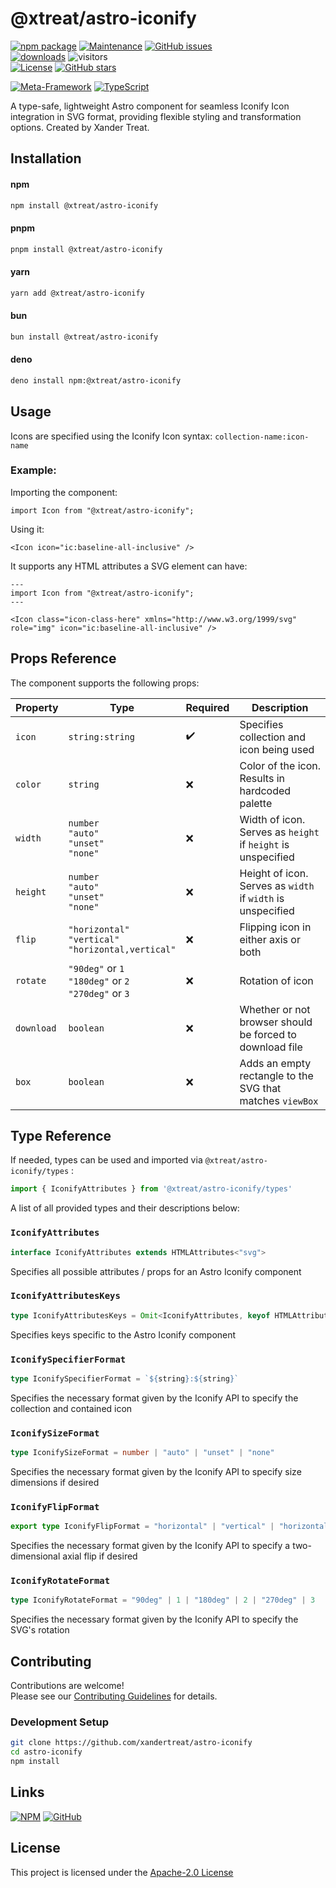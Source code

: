 # @xtreat/astro-iconify

[![npm package](https://badge.fury.io/js/@xtreat%2Fastro-iconify.svg)](https://www.npmjs.com/package/@xtreat/astro-iconify)
[![Maintenance](https://img.shields.io/maintenance/yes/2024.svg)](https://github.com/xandertreat/astro-iconify)
[![GitHub issues](https://img.shields.io/github/issues/xandertreat/astro-iconify.svg)](https://github.com/xandertreat/astro-iconify/issues)\
[![downloads](https://img.shields.io/npm/dm/@xtreat/astro-iconify.svg)](https://www.npmjs.com/package/@xtreat/astro-iconify)
![visitors](https://visitor-badge.laobi.icu/badge?page_id=xandertreat.astro-iconify)\
[![License](https://img.shields.io/badge/License-Apache%202.0-blue.svg)](https://opensource.org/licenses/Apache-2.0)
[![GitHub stars](https://img.shields.io/github/stars/xandertreat/astro-iconify.svg)](https://github.com/xandertreat/astro-iconify/stargazers)

[![Meta-Framework](https://img.shields.io/badge/Astro-0C1222?style=for-the-badge&logo=astro&logoColor=FDFDFE)](https://astro.build/)
[![TypeScript](https://img.shields.io/badge/TypeScript-007ACC?style=for-the-badge&logo=typescript&logoColor=white)](https://www.typescriptlang.org/)

A type-safe, lightweight Astro component for seamless Iconify Icon integration in SVG format, providing flexible styling and transformation options. Created by Xander Treat.



## Installation

#### npm

```bash
npm install @xtreat/astro-iconify
```

#### pnpm

```bash
pnpm install @xtreat/astro-iconify
```

#### yarn

```bash
yarn add @xtreat/astro-iconify
```

#### bun

```bash
bun install @xtreat/astro-iconify
```

#### deno

```bash
deno install npm:@xtreat/astro-iconify
```

## Usage

Icons are specified using the Iconify Icon syntax:
`collection-name:icon-name`

### Example:

Importing the component:

```Astro
import Icon from "@xtreat/astro-iconify";
```

Using it:

```Astro
<Icon icon="ic:baseline-all-inclusive" />
```

It supports any HTML attributes a SVG element can have:

```Astro
---
import Icon from "@xtreat/astro-iconify";
---

<Icon class="icon-class-here" xmlns="http://www.w3.org/1999/svg" role="img" icon="ic:baseline-all-inclusive" />
```

## Props Reference

The component supports the following props:

| Property   | Type                                                           | Required | Description                                                      |
| ---------- | -------------------------------------------------------------- | -------- | ---------------------------------------------------------------- |
| `icon`     | `string:string`<br>                                   | ✔️       | Specifies collection and icon being used                         |
| `color`    | `string`                                                       | ❌       | Color of the icon.<br> Results in hardcoded palette              |
| `width`    | `number` <br> `"auto"` <br> `"unset"` <br> `"none"`            | ❌       | Width of icon.<br> Serves as `height` if `height` is unspecified |
| `height`   | `number` <br> `"auto"` <br> `"unset"` <br> `"none"`            | ❌       | Height of icon.<br> Serves as `width` if `width` is unspecified  |
| `flip`     | `"horizontal"` <br> `"vertical"` <br> `"horizontal,vertical"`  | ❌       | Flipping icon in either axis or both                             |
| `rotate`   | `"90deg"` or `1` <br> `"180deg"` or `2` <br> `"270deg"` or `3` | ❌       | Rotation of icon                                                 |
| `download` | `boolean`                                                      | ❌       | Whether or not browser should be forced to download file         |
| `box`      | `boolean`                                                      | ❌       | Adds an empty rectangle to the SVG that matches `viewBox`        |

## Type Reference

If needed, types can be used and imported via `@xtreat/astro-iconify/types` :
```typescript
import { IconifyAttributes } from '@xtreat/astro-iconify/types'
```
A list of all provided types and their descriptions below:

### `IconifyAttributes`

```typescript
interface IconifyAttributes extends HTMLAttributes<"svg">
```

Specifies all possible attributes / props for an Astro Iconify component

### `IconifyAttributesKeys`

```typescript
type IconifyAttributesKeys = Omit<IconifyAttributes, keyof HTMLAttributes<"svg">>;
```

Specifies keys specific to the Astro Iconify component

### `IconifySpecifierFormat`

```typescript
type IconifySpecifierFormat = `${string}:${string}`
```

Specifies the necessary format given by the Iconify API to specify the collection and contained icon

### `IconifySizeFormat`

```typescript
type IconifySizeFormat = number | "auto" | "unset" | "none"
```

Specifies the necessary format given by the Iconify API to specify size dimensions if desired

### `IconifyFlipFormat`

```typescript
export type IconifyFlipFormat = "horizontal" | "vertical" | "horizontal,vertical"
```

Specifies the necessary format given by the Iconify API to specify a two-dimensional axial flip if desired

### `IconifyRotateFormat`

```typescript
type IconifyRotateFormat = "90deg" | 1 | "180deg" | 2 | "270deg" | 3
```

Specifies the necessary format given by the Iconify API to specify the SVG's rotation

## Contributing

Contributions are welcome!\
Please see our [Contributing Guidelines](CONTRIBUTING.md) for details.

### Development Setup

```bash
git clone https://github.com/xandertreat/astro-iconify
cd astro-iconify
npm install
```

## Links

[![NPM](https://img.shields.io/badge/NPM-%23CB3837.svg?style=for-the-badge&logo=npm&logoColor=white)](https://www.npmjs.com/package/@xtreat/astro-iconify)
[![GitHub](https://img.shields.io/badge/github-%23121011.svg?style=for-the-badge&logo=github&logoColor=white)](https://github.com/xandertreat/astro-iconify)

## License

This project is licensed under the [Apache-2.0 License](https://www.apache.org/licenses/LICENSE-2.0.html)

